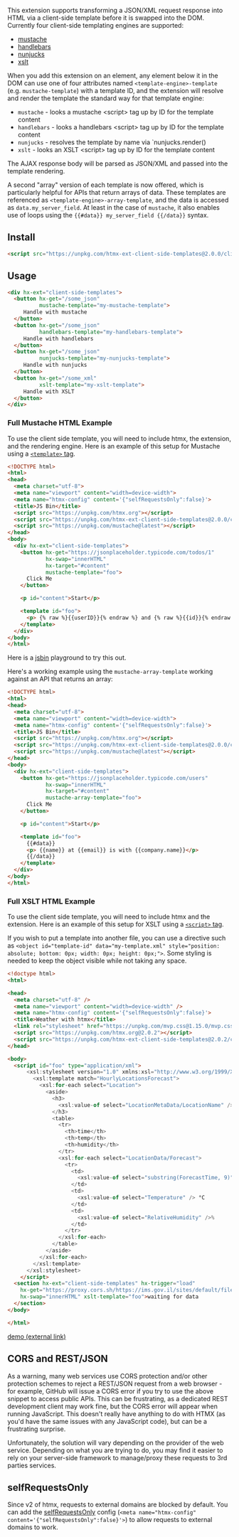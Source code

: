 
This extension supports transforming a JSON/XML request response into HTML via a client-side template before it is
swapped into the DOM.  Currently four client-side templating engines are supported:

* [mustache](https://github.com/janl/mustache.js)
* [handlebars](https://handlebarsjs.com/)
* [nunjucks](https://mozilla.github.io/nunjucks/)
* [xslt](https://developer.mozilla.org/en-US/docs/Web/XSLT)

When you add this extension on an element, any element below it in the DOM can use one of four attributes named
`<template-engine>-template` (e.g. `mustache-template`) with a template ID, and the extension will resolve and render
the template the standard way for that template engine:

* `mustache` - looks a mustache &lt;script> tag up by ID for the template content
* `handlebars` - looks a handlebars &lt;script> tag up by ID for the template content
* `nunjucks` - resolves the template by name via `nunjucks.render(<template-name>)
* `xslt` - looks an XSLT &lt;script> tag up by ID for the template content

The AJAX response body will be parsed as JSON/XML and passed into the template rendering.

A second "array" version of each template is now offered, which is particularly helpful for APIs that return arrays of data. These templates are referenced as `<template-engine>-array-template`, and the data is accessed as `data.my_server_field`. At least in the case of `mustache`, it also enables use of loops using the `{{#data}} my_server_field {{/data}}` syntax.

## Install

```html
<script src="https://unpkg.com/htmx-ext-client-side-templates@2.0.0/client-side-templates.js"></script>
```

## Usage

```html
<div hx-ext="client-side-templates">
  <button hx-get="/some_json"
          mustache-template="my-mustache-template">
     Handle with mustache
  </button>
  <button hx-get="/some_json"
          handlebars-template="my-handlebars-template">
     Handle with handlebars
  </button>
  <button hx-get="/some_json"
          nunjucks-template="my-nunjucks-template">
     Handle with nunjucks
  </button>
  <button hx-get="/some_xml" 
          xslt-template="my-xslt-template">
     Handle with XSLT
  </button>
</div>
```

### Full Mustache HTML Example

To use the client side template, you will need to include htmx, the extension, and the rendering engine.
Here is an example of this setup for Mustache using
a [`<template>` tag](https://developer.mozilla.org/en-US/docs/Web/HTML/Element/template).

```html
<!DOCTYPE html>
<html>
<head>
  <meta charset="utf-8">
  <meta name="viewport" content="width=device-width">
  <meta name="htmx-config" content='{"selfRequestsOnly":false}'>
  <title>JS Bin</title>
  <script src="https://unpkg.com/htmx.org"></script>
  <script src="https://unpkg.com/htmx-ext-client-side-templates@2.0.0/client-side-templates.js"></script>
  <script src="https://unpkg.com/mustache@latest"></script>
</head>
<body>
  <div hx-ext="client-side-templates">
    <button hx-get="https://jsonplaceholder.typicode.com/todos/1"
            hx-swap="innerHTML"
            hx-target="#content"
            mustache-template="foo">
      Click Me
    </button>

    <p id="content">Start</p>

    <template id="foo">
      <p> {% raw %}{{userID}}{% endraw %} and {% raw %}{{id}}{% endraw %} and {% raw %}{{title}}{% endraw %} and {% raw %}{{completed}}{% endraw %}</p>
    </template>
  </div>
</body>
</html>
```

Here is a [jsbin](https://jsbin.com/qonutovico/edit?html,output) playground to try this out.

Here's a working example using the `mustache-array-template` working against an API that returns an array:
```html
<!DOCTYPE html>
<html>
<head>
  <meta charset="utf-8">
  <meta name="viewport" content="width=device-width">
  <meta name="htmx-config" content='{"selfRequestsOnly":false}'>
  <title>JS Bin</title>
  <script src="https://unpkg.com/htmx.org"></script>
  <script src="https://unpkg.com/htmx-ext-client-side-templates@2.0.0/client-side-templates.js"></script>
  <script src="https://unpkg.com/mustache@latest"></script>
</head>
<body>
  <div hx-ext="client-side-templates">
    <button hx-get="https://jsonplaceholder.typicode.com/users"
            hx-swap="innerHTML"
            hx-target="#content"
            mustache-array-template="foo">
      Click Me
    </button>

    <p id="content">Start</p>

    <template id="foo">
      {{#data}}
      <p> {{name}} at {{email}} is with {{company.name}}</p>
      {{/data}}
    </template>
  </div>
</body>
</html>
```

### Full XSLT HTML Example

To use the client side template, you will need to include htmx and the extension.
Here is an example of this setup for XSLT using a [`<script>` tag](https://developer.mozilla.org/en-US/docs/Web/HTML/Element/script).

If you wish to put a template into another file, you can use a directive such as
 `<object id="template-id" data="my-template.xml" style="position: absolute; bottom: 0px; width: 0px; height: 0px;">`.
Some styling is needed to keep the object visible while not taking any space.

```html
<!doctype html>
<html>

<head>
  <meta charset="utf-8" />
  <meta name="viewport" content="width=device-width" />
  <meta name="htmx-config" content='{"selfRequestsOnly":false}'> 
  <title>Weather with htmx</title>
  <link rel="stylesheet" href="https://unpkg.com/mvp.css@1.15.0/mvp.css" />
  <script src="https://unpkg.com/htmx.org@2.0.2"></script>
  <script src="https://unpkg.com/htmx-ext-client-side-templates@2.0.2/client-side-templates.js"></script>
</head>

<body>
  <script id="foo" type="application/xml">
      <xsl:stylesheet version="1.0" xmlns:xsl="http://www.w3.org/1999/XSL/Transform">
        <xsl:template match="HourlyLocationsForecast">
          <xsl:for-each select="Location">
            <aside>
              <h3>
                <xsl:value-of select="LocationMetaData/LocationName" />
              </h3>
              <table>
                <tr>
                  <th>time</th>
                  <th>temp</th>
                  <th>humidity</th>
                </tr>
                <xsl:for-each select="LocationData/Forecast">
                  <tr>
                    <td>
                      <xsl:value-of select="substring(ForecastTime, 9)" />
                    </td>
                    <td>
                      <xsl:value-of select="Temperature" /> °C
                    </td>
                    <td>
                      <xsl:value-of select="RelativeHumidity" />%
                    </td>
                  </tr>
                </xsl:for-each>
              </table>
            </aside>
          </xsl:for-each>
        </xsl:template>
      </xsl:stylesheet>
    </script>
  <section hx-ext="client-side-templates" hx-trigger="load"
    hx-get="https://proxy.cors.sh/https://ims.gov.il/sites/default/files/ims_data/xml_files/IMS_001.xml"
    hx-swap="innerHTML" xslt-template="foo">waiting for data
  </section>
</body>

</html>
```
[demo (external link)](https://barakplasma.github.io/htmx-weather/)


## CORS and REST/JSON

As a warning, many web services use CORS protection and/or other protection schemes to reject a
REST/JSON request from a web browser - for example, GitHub will issue a CORS error if you try to
use the above snippet to access public APIs. This can be frustrating, as a dedicated REST development
client may work fine, but the CORS error will appear when running JavaScript. This doesn't really
have anything to do with HTMX (as you'd have the same issues with any JavaScript code), but can be
a frustrating surprise.

Unfortunately, the solution will vary depending on the provider of the web service. Depending on
what you are trying to do, you may find it easier to rely on your server-side framework to manage/proxy
these requests to 3rd parties services.

## selfRequestsOnly
Since v2 of htmx, requests to external domains are blocked by default. You can add the [selfRequestsOnly](https://htmx.org/reference/#:~:text=htmx.config.selfRequestsOnly) config (`<meta name="htmx-config" content='{"selfRequestsOnly":false}'>`) to allow requests to external domains to work.

